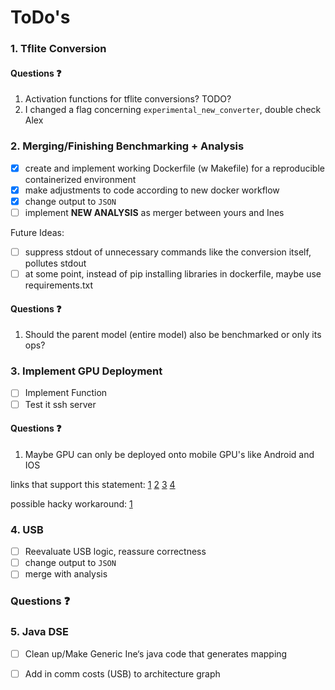 # ToDo's

### 1. Tflite Conversion
#### Questions :question:
1. Activation functions for tflite conversions? TODO?
2. I changed a flag concerning `experimental_new_converter`, double check Alex

### 2. Merging/Finishing Benchmarking + Analysis
* [X] create and implement working Dockerfile (w Makefile) for a reproducible containerized environment
* [X] make adjustments to code according to new docker workflow
* [X] change output to `JSON`
* [ ] implement **NEW ANALYSIS** as merger between yours and Ines

Future Ideas:
- [ ] suppress stdout of unnecessary commands like the conversion itself, pollutes stdout
- [ ] at some point, instead of pip installing libraries in dockerfile, maybe use requirements.txt

#### Questions :question:
1. Should the parent model (entire model) also be benchmarked or only its ops?

### 3. Implement GPU Deployment
- [ ] Implement Function
- [ ] Test it ssh server

#### Questions :question:
1. Maybe GPU can only be deployed onto mobile GPU's like Android and IOS

links that support this statement:
[1](https://www.tensorflow.org/lite/performance/delegates)
[2](https://github.com/tensorflow/tensorflow/issues/40706#issuecomment-648456999)
[3](https://github.com/tensorflow/tensorflow/issues/34536#issuecomment-565632906)
[4](https://github.com/tensorflow/tensorflow/issues/31377#issuecomment-519331496)

possible hacky workaround:
[1](https://github.com/tensorflow/tensorflow/issues/52155#issuecomment-931498450)

### 4. USB
- [ ] Reevaluate USB logic, reassure correctness
- [ ] change output to `JSON`
- [ ] merge with analysis

### Questions :question:

### 5. Java DSE
* [ ] Clean up/Make Generic Ine‘s java code that generates mapping
* [ ] Add in comm costs (USB) to architecture graph

